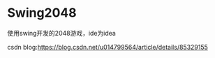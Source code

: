 # Swing2048
使用swing开发的2048游戏，ide为idea

csdn blog:https://blog.csdn.net/u014799564/article/details/85329155
